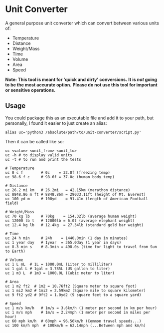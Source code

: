 # Unit Converter

A general purpose unit converter which can convert between various units of:
 - Temperature
 - Distance
 - Weight/Mass
 - Time
 - Volume
 - Area
 - Speed

**Note: This tool is meant for 'quick and dirty' conversions.** 
**It is *not* going to be the most accurate option.**
**Please do not use this tool for important or sensitive operations.**

## Usage

You could package this as an executable file and add it to your path, but personally, I found it easier to just create an alias: 
```shell
alias uc='python3 /absolute/path/to/unit-converter/script.py'
```
Then it can be called like so:
```shell
uc <value> <unit_from> <unit_to>
uc -h # to display valid units
uc -t # to run and print the tests

# Temperature
uc 0 c f        # 0c    = 32.0f (freezing temp)
uc 98.6 f c     # 98.6f = 37.0c (human body temp)

# Distance
uc 26.2 mi km   # 26.2mi   = 42.15km (marathon distance)
uc 8848.86 m ft # 8848.86m = 29033.11ft (height of Mt. Everest)
uc 100 yd m     # 100yd    = 91.41m (length of American Football field)

# Weight/Mass
uc 70 kg lb     # 70kg    = 154.32lb (average human weight)
uc 12000 lb t   # 12000lb = 6.0t (average elephant weight)
uc 12.4 kg lb   # 12.4kg  = 27.34lb (standard gold bar weight)

# Time
uc 24 h min     # 24h    = 1440.0min (1 day in minutes)
uc 1 year day   # 1year  = 365.0day (1 year in days)
uc 8.3 min s    # 8.3min = 498.0s (time for light to travel from Sun to Earth)

# Volume
uc 1 L mL  # 1L = 1000.0mL (Liter to milliliter)
uc 1 gal L # 1gal = 3.785L (US gallon to liter)
uc 1 m3 L  # 1m3 = 1000.0L (Cubic meter to liter)

# Area
uc 1 m2 ft2  # 1m2 = 10.76ft2 (Square meter to square foot)
uc 1 mi2 km2 # 1mi2 = 2.59km2 (Square mile to square kilometer)
uc 9 ft2 yd2 # 9ft2 = 1.0yd2 (9 square feet to a square yard)

# Speed
uc 1 m/s km/h   # 1m/s = 3.6km/h (1 meter per second in km per hour)
uc 1 m/s mph    # 1m/s = 2.24mph (1 meter per second in miles per hour)
uc 60 mph km/h  # 60mph = 96.56km/h (Common travel speeds...)
uc 100 km/h mph  # 100km/h = 62.14mph (...Between mph and km/h)
```
